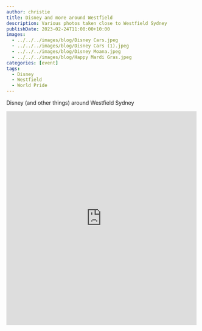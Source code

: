 ```yaml
---
author: christie
title: Disney and more around Westfield
description: Various photos taken close to Westfield Sydney
publishDate: 2023-02-24T11:00:00+10:00
images:
  - ../../../images/blog/Disney Cars.jpeg
  - ../../../images/blog/Disney Cars (1).jpeg
  - ../../../images/blog/Disney Moana.jpeg
  - ../../../images/blog/Happy Mardi Gras.jpeg
categories: [event]
tags:
  - Disney
  - Westfield
  - World Pride
---
```


Disney (and other things) around Westfield Sydney

<iframe src="https://www.facebook.com/plugins/post.php?href=https%3A%2F%2Fwww.facebook.com%2Fchris1.tham%2Fposts%2Fpfbid02w31LnbzpbUsx3GwuiUrnHGY6MtcWdRRHr8NSxVNz2Lhfjm6Uaptt9G1CVaK5cVysl&show_text=true&width=500" width="500" height="562" style="border:none;overflow:hidden" scrolling="no" frameborder="0" allowfullscreen="true" allow="autoplay; clipboard-write; encrypted-media; picture-in-picture; web-share"></iframe>
